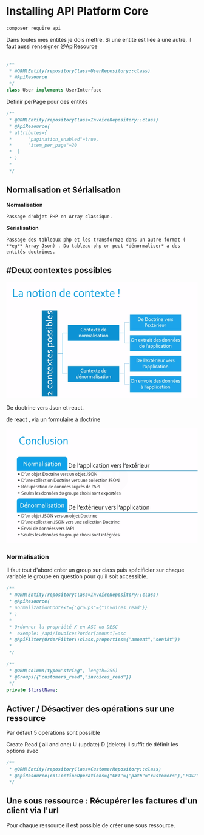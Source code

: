 # Installing API Platform Core

```zsh
composer require api
```

Dans toutes mes entités je dois mettre.
Si une entité est liée à une autre, il faut aussi renseigner @ApiResource 

```php

/**
 * @ORM\Entity(repositoryClass=UserRepository::class)
 * @ApiResource
 */
class User implements UserInterface
```

Définir perPage pour des entités


```php
/**
 * @ORM\Entity(repositoryClass=InvoiceRepository::class)
 * @ApiResource(
 * attributes={
 *      "pagination_enabled"=true,
 *      "item_per_page"=20
 *  }
 * )
 * 
 */
```
##  Normalisation et Sérialisation

**Normalisation**
    
    Passage d'objet PHP en Array classique.

**Sérialisation**

    Passage des tableaux php et les transformze dans un autre format ( **eg** Array Json) . Du tableau php on peut *dénormaliser* a des entités doctrines.

## #Deux contextes possibles

![2 contextes possibles](memo_1.png)

De doctrine vers Json et react.

de react , via un formulaire à doctrine

![2 contextes possibles](memo_2.png)

### Normalisation
Il faut tout d'abord créer un group sur class puis spécificier sur chaque variable le groupe en question pour qu'il soit accessible.

```php
/**
 * @ORM\Entity(repositoryClass=InvoiceRepository::class)
 * @ApiResource(
 * normalizationContext={"groups"={"invoices_read"}}
 * )
 *
 * Ordonner la propriété X en ASC ou DESC
 *  exemple: /api/invoices?order[amount]=asc
 * @ApiFilter(OrderFilter::class,properties={"amount","sentAt"})
 * 
 */
```

```php
/**
 * @ORM\Column(type="string", length=255)
 * @Groups({"customers_read","invoices_read"})
 */
private $firstName;
```

## Activer / Désactiver des opérations sur une ressource

Par défaut 5 opérations sont possible 

Create
Read ( all and one)
U (update)
D (delete)
Il suffit de définir les options avec 
```php
/**
 * @ORM\Entity(repositoryClass=CustomerRepository::class)
 * @ApiResource(collectionOperations={"GET"={"path"="customers"},"POST"})
 */
```

## Une sous ressource : Récupérer les factures d'un client via l'url

Pour chaque ressource il est possible de créer une sous ressource.

